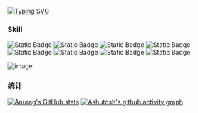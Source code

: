 [![Typing SVG](https://readme-typing-svg.demolab.com?font=Fira+Code&pause=1000&color=4700F7&random=false&width=435&lines=Hello+Lain;%E6%97%A0%E8%AE%BA%E5%9C%A8%E5%93%AA%EF%BC%8C%E4%BA%BA%E4%B8%8E%E4%BA%BA%E9%83%BD%E5%BD%BC%E6%AD%A4%E7%9B%B8%E8%BF%9E)](https://git.io/typing-svg)

### Skill
<img alt="Static Badge" src="https://img.shields.io/badge/JAVA-orange"> <img alt="Static Badge" src="https://img.shields.io/badge/Python-green">
<img alt="Static Badge" src="https://img.shields.io/badge/C%23-Purple">
<img alt="Static Badge" src="https://img.shields.io/badge/HTML-blue">
<img alt="Static Badge" src="https://img.shields.io/badge/CSS-blue">
<img alt="Static Badge" src="https://img.shields.io/badge/JavaScript-red">
<img alt="Static Badge" src="https://img.shields.io/badge/jQuery-yellow">
<img alt="Static Badge" src="https://img.shields.io/badge/MySQL-purple">




![image](https://github.com/Blackcat-love/Blackcat-love/blob/main/static/images/serial-experiments-lain-disappear.gif)

### 统计

[![Anurag's GitHub stats](https://github-readme-stats.vercel.app/api?username=Blackcat-love&show_icons=true&theme=synthwave)](https://github.com/anuraghazra/github-readme-stats)
[![Ashutosh's github activity graph](https://github-readme-activity-graph.vercel.app/graph?username=Blackcat-love)](https://github.com/ashutosh00710/github-readme-activity-graph)





